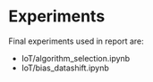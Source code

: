 # Experiments
Final experiments used in report are:<br>
- IoT/algorithm_selection.ipynb
- IoT/bias_datashift.ipynb
